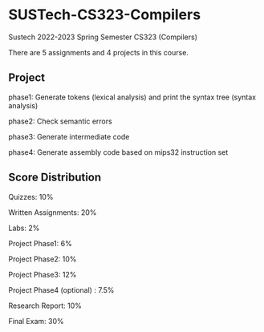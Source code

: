 # SUSTech-CS323-Compilers

Sustech 2022-2023 Spring Semester CS323 (Compilers)

There are 5 assignments and 4 projects in this course.



## Project

phase1: Generate tokens (lexical analysis) and print the syntax tree (syntax analysis)

phase2: Check semantic errors

phase3: Generate intermediate code

phase4: Generate assembly code based on mips32 instruction set



## Score Distribution

Quizzes: 10%

Written Assignments: 20%

Labs: 2%

Project Phase1: 6%

Project Phase2: 10%

Project Phase3: 12%

Project Phase4 (optional) : 7.5%

Research Report: 10%

Final Exam: 30%
